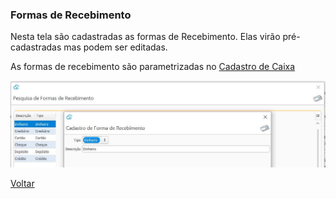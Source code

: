 ### Formas de Recebimento

Nesta tela são cadastradas as formas de Recebimento. Elas virão pré-cadastradas mas podem ser editadas.

As formas de recebimento são parametrizadas no [Cadastro de Caixa](caixa_cadastro_caixa.md)

![](images/financeiro_forma_recebimento.jpg)

[Voltar](financeiro.md)

